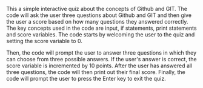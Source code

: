  This a simple interactive quiz about the concepts of Github and GIT. The code will ask the user three questions about Github and GIT and then give the user a score based on how many questions they answered correctly. The key concepts used in the code are input, if statements, print statements and score variables. The code starts by welcoming the user to the quiz and setting the score variable to 0.

 Then, the code will prompt the user to answer three questions in which they can choose from three possible answers. If the user's answer is correct, the score variable is incremented by 10 points. After the user has answered all three questions, the code will then print out their final score. Finally, the code will prompt the user to press the Enter key to exit the quiz.
